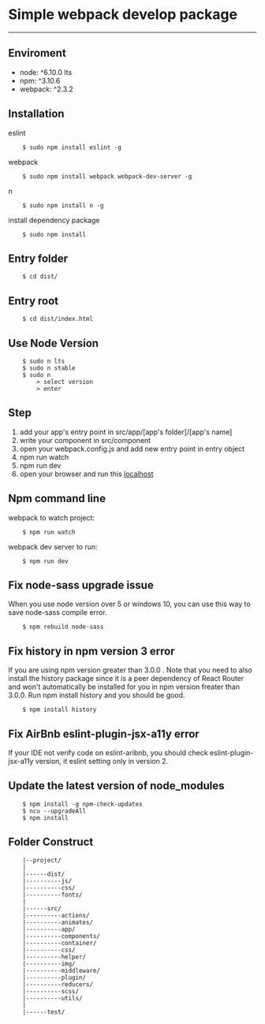 # Simple webpack develop package
-------------------------------

## Enviroment
- node: \^6.10.0 lts
- npm: \^3.10.6
- webpack: \^2.3.2

## Installation
eslint
```
    $ sudo npm install eslint -g
```

webpack
```
    $ sudo npm install webpack webpack-dev-server -g
```

n
```
    $ sudo npm install n -g
```

install dependency package
```
    $ sudo npm install
```

## Entry folder
```
    $ cd dist/
```
## Entry root
```
    $ cd dist/index.html
```

## Use Node Version
```
    $ sudo n lts
    $ sudo n stable
    $ sudo n
        > select version
        > enter
```

## Step
1. add your app's entry point in src/app/[app's folder]/[app's name]
2. write your component in src/component
3. open your webpack.config.js and add new entry point in entry object
4. npm run watch
5. npm run dev
6. open your browser and run this [localhost](http://localhost:8080/webpack-dev-server/index.html)


## Npm command line
webpack to watch project:
```
    $ npm run watch
```
webpack dev server to run:
```
    $ npm run dev
```

## Fix node-sass upgrade issue
When you use node version over 5 or windows 10,
you can use this way to save node-sass compile error.
```
    $ npm rebuild node-sass
```

## Fix history in npm version 3 error
If you are using npm version greater than 3.0.0 .
Note that you need to also install the history package since it is a peer dependency of React Router
and won't automatically be installed for you in npm version freater than 3.0.0.
Run npm install history and you should be good.
```
    $ npm install history
```

## Fix AirBnb eslint-plugin-jsx-a11y error
If your IDE not verify code on eslint-aribnb,
you should check eslint-plugin-jsx-a11y version,
it eslint setting only in version 2.

## Update the latest version of node_modules
```
    $ npm install -g npm-check-updates
    $ ncu --upgradeAll
    $ npm install
```
## Folder Construct
```
    |--project/
    |
    |------dist/
    |----------js/
    |----------css/
    |----------fonts/
    |
    |------src/
    |----------actions/
    |----------animates/
    |----------app/
    |----------components/
    |----------container/
    |----------css/
    |----------helper/
    |----------img/
    |----------middleware/
    |----------plugin/
    |----------reducers/
    |----------scss/
    |----------utils/
    |
    |------test/    
```